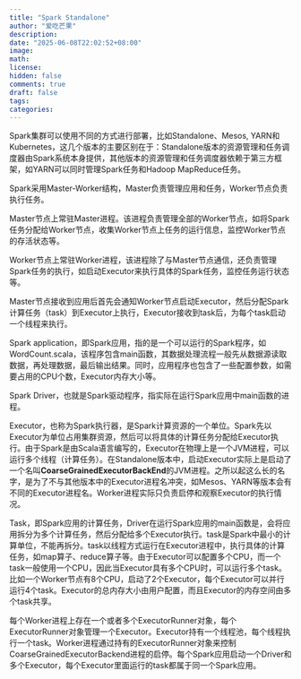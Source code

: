 ```yaml
---
title: "Spark Standalone"
author: "爱吃芒果"
description:
date: "2025-06-08T22:02:52+08:00"
image:
math:
license:
hidden: false
comments: true
draft: false
tags:
categories:
---
```


Spark集群可以使用不同的方式进行部署，比如Standalone、Mesos, YARN和Kubernetes，这几个版本的主要区别在于：Standalone版本的资源管理和任务调度器由Spark系统本身提供，其他版本的资源管理和任务调度器依赖于第三方框架，如YARN可以同时管理Spark任务和Hadoop MapReduce任务。

Spark采用Master-Worker结构，Master负责管理应用和任务，Worker节点负责执行任务。

Master节点上常驻Master进程。该进程负责管理全部的Worker节点，如将Spark任务分配给Worker节点，收集Worker节点上任务的运行信息，监控Worker节点的存活状态等。

Worker节点上常驻Worker进程，该进程除了与Master节点通信，还负责管理Spark任务的执行，如启动Executor来执行具体的Spark任务，监控任务运行状态等。

Master节点接收到应用后首先会通知Worker节点启动Executor，然后分配Spark计算任务（task）到Executor上执行，Executor接收到task后，为每个task启动一个线程来执行。

Spark application，即Spark应用，指的是一个可以运行的Spark程序，如WordCount.scala，该程序包含main函数，其数据处理流程一般先从数据源读取数据，再处理数据，最后输出结果。同时，应用程序也包含了一些配置参数，如需要占用的CPU个数，Executor内存大小等。

Spark Driver，也就是Spark驱动程序，指实际在运行Spark应用中main函数的进程。

Executor，也称为Spark执行器，是Spark计算资源的一个单位。Spark先以Executor为单位占用集群资源，然后可以将具体的计算任务分配给Executor执行。由于Spark是由Scala语言编写的，Executor在物理上是一个JVM进程，可以运行多个线程（计算任务）。在Standalone版本中，启动Executor实际上是启动了一个名叫**CoarseGrainedExecutorBackEnd**的JVM进程。之所以起这么长的名字，是为了不与其他版本中的Executor进程名冲突，如Mesos、YARN等版本会有不同的Executor进程名。Worker进程实际只负责启停和观察Executor的执行情况。

Task，即Spark应用的计算任务，Driver在运行Spark应用的main函数是，会将应用拆分为多个计算任务，然后分配给多个Executor执行。task是Spark中最小的计算单位，不能再拆分。task以线程方式运行在Executor进程中，执行具体的计算任务，如map算子、reduce算子等。由于Executor可以配置多个CPU，而一个task一般使用一个CPU，因此当Executor具有多个CPU时，可以运行多个task。比如一个Worker节点有8个CPU，启动了2个Executor，每个Executor可以并行运行4个task。Executor的总内存大小由用户配置，而且Executor的内存空间由多个task共享。

每个Worker进程上存在一个或者多个ExecutorRunner对象，每个ExecutorRunner对象管理一个Executor。Executor持有一个线程池，每个线程执行一个task。Worker进程通过持有的ExecutorRunner对象来控制CoarseGrainedExecutorBackend进程的启停。每个Spark应用启动一个Driver和多个Executor，每个Executor里面运行的task都属于同一个Spark应用。

